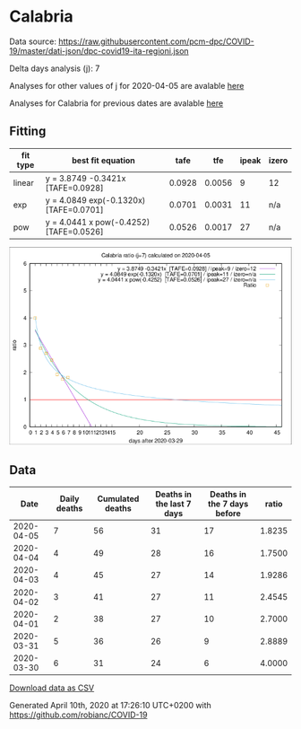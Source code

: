 # Calabria

Data source: https://raw.githubusercontent.com/pcm-dpc/COVID-19/master/dati-json/dpc-covid19-ita-regioni.json

Delta days analysis (j): 7

Analyses for other values of j for 2020-04-05 are avalable [here](../README.md)

Analyses for Calabria for previous dates are avalable [here](../../README.md)

## Fitting 
|fit type|best fit equation|tafe|tfe|ipeak|izero|
|-------|-----|--------|------|---|---|
|linear|y = 3.8749 -0.3421x  [TAFE=0.0928]|0.0928|0.0056|9|12|
|exp|y = 4.0849 exp(-0.1320x)  [TAFE=0.0701]|0.0701|0.0031|11|n/a|
|pow|y = 4.0441 x pow(-0.4252)  [TAFE=0.0526]|0.0526|0.0017|27|n/a|

![Plot](COVID-19_calabria_j7_2020-04-05.png)

## Data
|Date|Daily deaths|Cumulated deaths|Deaths in the last 7 days|Deaths in the 7 days before|ratio|
|----|----------|-----------|-------|--------------------|-----|
|2020-04-05|7|56|31|17|1.8235|
|2020-04-04|4|49|28|16|1.7500|
|2020-04-03|4|45|27|14|1.9286|
|2020-04-02|3|41|27|11|2.4545|
|2020-04-01|2|38|27|10|2.7000|
|2020-03-31|5|36|26|9|2.8889|
|2020-03-30|6|31|24|6|4.0000|

[Download data as CSV](COVID-19_calabria_j7_2020-04-05.csv)

Generated April 10th, 2020 at 17:26:10 UTC+0200 with https://github.com/robianc/COVID-19
